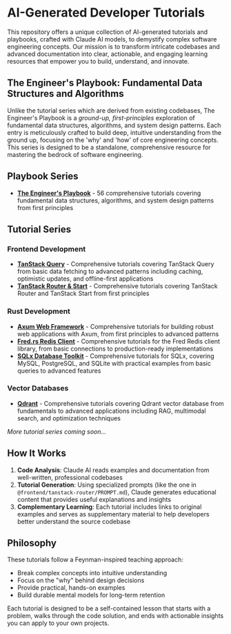# AI-Generated Developer Tutorials

This repository offers a unique collection of AI-generated tutorials and playbooks, crafted with Claude AI models, to demystify complex software engineering concepts. Our mission is to transform intricate codebases and advanced documentation into clear, actionable, and engaging learning resources that empower you to build, understand, and innovate.

## The Engineer's Playbook: Fundamental Data Structures and Algorithms

Unlike the tutorial series which are derived from existing codebases, The Engineer's Playbook is a *ground-up, first-principles* exploration of fundamental data structures, algorithms, and system design patterns. Each entry is meticulously crafted to build deep, intuitive understanding from the ground up, focusing on the 'why' and 'how' of core engineering concepts. This series is designed to be a standalone, comprehensive resource for mastering the bedrock of software engineering.

## Playbook Series

- [**The Engineer's Playbook**](./the-engineers-playbook/README.md) - 56 comprehensive tutorials covering fundamental data structures, algorithms, and system design patterns from first principles

## Tutorial Series

### Frontend Development
- [**TanStack Query**](./frontend/tanstack-query/README.md) - Comprehensive tutorials covering TanStack Query from basic data fetching to advanced patterns including caching, optimistic updates, and offline-first applications
- [**TanStack Router & Start**](./frontend/tanstack-router/README.md) - Comprehensive tutorials covering TanStack Router and TanStack Start from first principles

### Rust Development
- [**Axum Web Framework**](./rust/axum/README.md) - Comprehensive tutorials for building robust web applications with Axum, from first principles to advanced patterns
- [**Fred.rs Redis Client**](./rust/fred.rs/README.md) - Comprehensive tutorials for the Fred Redis client library, from basic connections to production-ready implementations
- [**SQLx Database Toolkit**](./rust/sqlx/README.md) - Comprehensive tutorials for SQLx, covering MySQL, PostgreSQL, and SQLite with practical examples from basic queries to advanced features

### Vector Databases
- [**Qdrant**](./vector-db/qdrant/README.md) - Comprehensive tutorials covering Qdrant vector database from fundamentals to advanced applications including RAG, multimodal search, and optimization techniques

*More tutorial series coming soon...*

## How It Works

1. **Code Analysis**: Claude AI reads examples and documentation from well-written, professional codebases
2. **Tutorial Generation**: Using specialized prompts (like the one in `@frontend/tanstack-router/PROMPT.md`), Claude generates educational content that provides useful explanations and insights
3. **Complementary Learning**: Each tutorial includes links to original examples and serves as supplementary material to help developers better understand the source codebase

## Philosophy

These tutorials follow a Feynman-inspired teaching approach:
- Break complex concepts into intuitive understanding
- Focus on the "why" behind design decisions  
- Provide practical, hands-on examples
- Build durable mental models for long-term retention

Each tutorial is designed to be a self-contained lesson that starts with a problem, walks through the code solution, and ends with actionable insights you can apply to your own projects.
